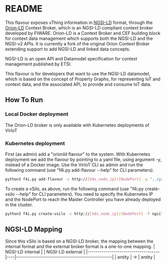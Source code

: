 # README

This flavour exposes vThing information in [NGSI-LD](https://www.etsi.org/deliver/etsi_gs/CIM/001_099/009/01.02.02_60/gs_CIM009v010202p.pdf) format, through the [Orion-LD](hhttps://github.com/FIWARE/context.Orion-LD) Context Broker, which is an NGSI-LD compliant context broker developed by FIWARE. Orion-LD is a Context Broker and CEF building block for context data management which supports both the NGSI-LD and the NGSI-v2 APIs. It is currently a fork of the original Orion Context Broker extending support to add NGSI-LD and linked data concepts.

NGSI-LD is an open API and Datamodel specification for context management published by ETSI.

This flavour is for developers that want to use the NGSI-LD datamodel, which is based on the concept of Property Graphs, for representing IoT and context data, and the associated API, to provide and consume IoT data.


## How To Run

### Local Docker deployment

The Orion-LD broker is only available with Kubernetes deployments of VirIoT  

### Kubernetes deployment

First (as admin) add a "orionld flavour" to the system. With Kubernetes deployment we add the flavour by pointing to a yaml file, using argument -y, instead of a Docker image. Use the VirIoT CLI as admin and run the following command  (use "f4i.py add-flavour --help" for CLI parameters).

```bash
python3 f4i.py add-flavour -c http://[k8s_node_ip]:[NodePort] -y "../yaml/flavours-ngsild-orionld-multicontainer.yaml" -f ngsild-orionld-f -d "silo with a OrionLD NGSI-LD broker" -s '{"brokerport":1026}'
```

To create a vSilo, as above, run the following command (use "f4i.py create-vsilo --help" for CLI parameters). You need to specify the Kubernetes IP and the NodePort to reach the Master Controller you have already deployed in the cluster.

```bash
python3 f4i.py create-vsilo -c http://[k8s_node_ip]:[NodePort] -f ngsild-orionld-f -t tenant1 -s Silo1  
```


## NGSI-LD Mapping
Since this vSilo is based on a NGSI-LD broker, the mapping between the internal format and the external broker format is a one-to-one mapping.
| NGSI-LD internal                   |    | NGSI-LD external                               |
|------------------------------------|----|------------------------------------------------|
| entity                             | -> | entity                                         |

